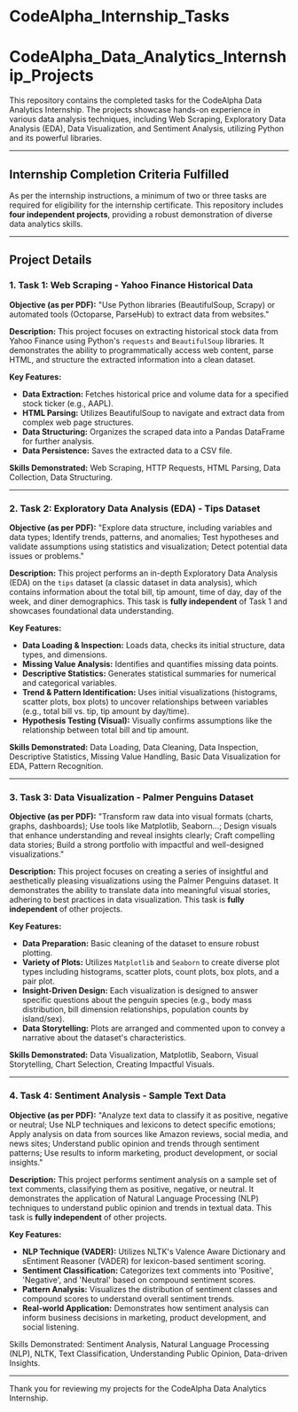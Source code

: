 # CodeAlpha_Internship_Tasks

# CodeAlpha_Data_Analytics_Internship_Projects

This repository contains the completed tasks for the CodeAlpha Data Analytics Internship. The projects showcase hands-on experience in various data analysis techniques, including Web Scraping, Exploratory Data Analysis (EDA), Data Visualization, and Sentiment Analysis, utilizing Python and its powerful libraries.

---

## Internship Completion Criteria Fulfilled

As per the internship instructions, a minimum of two or three tasks are required for eligibility for the internship certificate. This repository includes **four independent projects**, providing a robust demonstration of diverse data analytics skills.

---

## Project Details

### 1. Task 1: Web Scraping - Yahoo Finance Historical Data

**Objective (as per PDF):** "Use Python libraries (BeautifulSoup, Scrapy) or automated tools (Octoparse, ParseHub) to extract data from websites."

**Description:**
This project focuses on extracting historical stock data from Yahoo Finance using Python's `requests` and `BeautifulSoup` libraries. It demonstrates the ability to programmatically access web content, parse HTML, and structure the extracted information into a clean dataset.

**Key Features:**
* **Data Extraction:** Fetches historical price and volume data for a specified stock ticker (e.g., AAPL).
* **HTML Parsing:** Utilizes BeautifulSoup to navigate and extract data from complex web page structures.
* **Data Structuring:** Organizes the scraped data into a Pandas DataFrame for further analysis.
* **Data Persistence:** Saves the extracted data to a CSV file.

**Skills Demonstrated:** Web Scraping, HTTP Requests, HTML Parsing, Data Collection, Data Structuring.

---

### 2. Task 2: Exploratory Data Analysis (EDA) - Tips Dataset

**Objective (as per PDF):** "Explore data structure, including variables and data types; Identify trends, patterns, and anomalies; Test hypotheses and validate assumptions using statistics and visualization; Detect potential data issues or problems."

**Description:**
This project performs an in-depth Exploratory Data Analysis (EDA) on the `tips` dataset (a classic dataset in data analysis), which contains information about the total bill, tip amount, time of day, day of the week, and diner demographics. This task is **fully independent** of Task 1 and showcases foundational data understanding.

**Key Features:**
* **Data Loading & Inspection:** Loads data, checks its initial structure, data types, and dimensions.
* **Missing Value Analysis:** Identifies and quantifies missing data points.
* **Descriptive Statistics:** Generates statistical summaries for numerical and categorical variables.
* **Trend & Pattern Identification:** Uses initial visualizations (histograms, scatter plots, box plots) to uncover relationships between variables (e.g., total bill vs. tip, tip amount by day/time).
* **Hypothesis Testing (Visual):** Visually confirms assumptions like the relationship between total bill and tip amount.

**Skills Demonstrated:** Data Loading, Data Cleaning, Data Inspection, Descriptive Statistics, Missing Value Handling, Basic Data Visualization for EDA, Pattern Recognition.

---

### 3. Task 3: Data Visualization - Palmer Penguins Dataset

**Objective (as per PDF):** "Transform raw data into visual formats (charts, graphs, dashboards); Use tools like Matplotlib, Seaborn...; Design visuals that enhance understanding and reveal insights clearly; Craft compelling data stories; Build a strong portfolio with impactful and well-designed visualizations."

**Description:**
This project focuses on creating a series of insightful and aesthetically pleasing visualizations using the Palmer Penguins dataset. It demonstrates the ability to translate data into meaningful visual stories, adhering to best practices in data visualization. This task is **fully independent** of other projects.

**Key Features:**
* **Data Preparation:** Basic cleaning of the dataset to ensure robust plotting.
* **Variety of Plots:** Utilizes `Matplotlib` and `Seaborn` to create diverse plot types including histograms, scatter plots, count plots, box plots, and a pair plot.
* **Insight-Driven Design:** Each visualization is designed to answer specific questions about the penguin species (e.g., body mass distribution, bill dimension relationships, population counts by island/sex).
* **Data Storytelling:** Plots are arranged and commented upon to convey a narrative about the dataset's characteristics.

**Skills Demonstrated:** Data Visualization, Matplotlib, Seaborn, Visual Storytelling, Chart Selection, Creating Impactful Visuals.

---

### 4. Task 4: Sentiment Analysis - Sample Text Data

**Objective (as per PDF):** "Analyze text data to classify it as positive, negative or neutral; Use NLP techniques and lexicons to detect specific emotions; Apply analysis on data from sources like Amazon reviews, social media, and news sites; Understand public opinion and trends through sentiment patterns; Use results to inform marketing, product development, or social insights."

**Description:**
This project performs sentiment analysis on a sample set of text comments, classifying them as positive, negative, or neutral. It demonstrates the application of Natural Language Processing (NLP) techniques to understand public opinion and trends in textual data. This task is **fully independent** of other projects.

**Key Features:**
* **NLP Technique (VADER):** Utilizes NLTK's Valence Aware Dictionary and sEntiment Reasoner (VADER) for lexicon-based sentiment scoring.
* **Sentiment Classification:** Categorizes text comments into 'Positive', 'Negative', and 'Neutral' based on compound sentiment scores.
* **Pattern Analysis:** Visualizes the distribution of sentiment classes and compound scores to understand overall sentiment trends.
* **Real-world Application:** Demonstrates how sentiment analysis can inform business decisions in marketing, product development, and social listening.

Skills Demonstrated: Sentiment Analysis, Natural Language Processing (NLP), NLTK, Text Classification, Understanding Public Opinion, Data-driven Insights.

---

Thank you for reviewing my projects for the CodeAlpha Data Analytics Internship.
